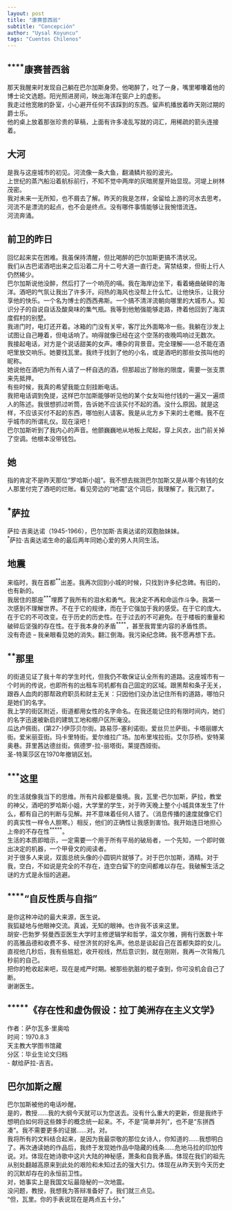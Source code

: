 ```yaml
---
layout: post
title: "康赛普西翁"
subtitle: "Concepción"
author: "Uysal Koyuncu"
tags: "Cuentos Chilenos"
---
```


## <sup>\*\*\*\*</sup>康赛普西翁

那天我醒来时发现自己躺在巴尔加斯身旁。他喝醉了，吐了一身，嘴里嘟囔着他的博士论文选题。阳光照进房间，映出海洋在窗户上的虚影。  
我走过他宽敞的卧室，小心避开任何不该踩到的东西。留声机播放着昨天刚过期的爵士乐。  
他的桌上放着那张珍贵的草稿，上面有许多凌乱写就的词汇，用稀疏的箭头连接着。

## 大河

是我与这座城市的初见。河流像一条大鱼，翻涌鳞片般的波光。  
上世纪的蒸汽船沿着航标前行，不知不觉中两岸的灰暗房屋开始显现。河堤上树林茂密。  
我对未来一无所知，也不屑去了解。昨天的我是怎样，全留给上游的河水去思考。河流不是漂流的起点，也不会是终点。没有哪件事情能够让我惋惜流连。  
河流奔涌。

## 前卫的昨日

回忆起来实在困难。我虽保持清醒，但比喝醉的巴尔加斯更搞不清状况。  
我们从古巴诺酒吧出来之后沿着二月十二号大道一直行走。宵禁结束，但街上行人仍然稀少。  
巴尔加斯说他没醉，然后打了一个响亮的嗝。我在海岸边坐下，看着蜷曲破碎的海洋。酒吧的气氛让我出了许多汗。闷热的海风也没帮上什么忙。让他快乐，让我分享他的快乐。一个名为博士的西西弗斯。一个搞不清洋流朝向哪里的大城市人。知识分子的自说自话及酸臭味的集气瓶。我等到他勉强能够走路，搀着他回到了海滨度假村的别墅。  
我进门时，电灯还开着。冰箱的门没有关牢，客厅比外面略冷一些。我躺在沙发上试图让自己睡着，但电话响了。响得就像已经在这个空荡的夜晚鸣响过无数次。  
我接起电话，对方是个说话甜美的女声。嘈杂的背景音。完全理解——总不能在酒吧里放交响乐。她要找瓦里。我终于找到了他的小名，或是酒吧的那些女孩叫他的昵称。  
她说他在酒吧为所有人请了一杯自选的酒，但那超出了赊账的限度，需要一张支票来先抵押。  
有些时候，我真的希望我能立刻挂断电话。  
我把电话调到免提，这样巴尔加斯能够听见他的某个女友叫他付钱的一遍又一遍烦人的陈述。我很想抓过听筒，告诉她不应该买付不起的酒。没什么原因。就是这样，不应该买付不起的东西，哪怕别人请客。我是从北方乡下来的土老帽。我不在乎城市的所谓礼仪。现在滚吧！  
巴尔加斯听到了我内心的声音。他颤巍巍地从地板上爬起，穿上风衣，出门前关掉了空调。他根本没带钱包。

## 她

指的肯定不是昨天那位“罗哈斯小姐”。我不想去揣测巴尔加斯又是从哪个有钱的女人那里付完了酒吧的烂账。看见旁边的“地震”这个词后，我理解了。我沉默了。

## <sup>\*</sup>萨拉

萨拉·吉奥达诺（1945-1966），巴尔加斯·吉奥达诺的双胞胎妹妹。  
<sup>\*</sup>萨拉·吉奥达诺生命的最后两年同她心爱的男人共同生活。

## 地震

来临时，我在首都<sup>\*\*</sup>出差。我再次回到小城的时候，只找到许多纪念碑。有旧的，也有新的。  
我居住的那座<sup>\*\*\*</sup>埋葬了我所有的泪水和勇气。我决定不再和命运作斗争。我第一次感到不理解世界。不在于它的规律，而在于它强加于我的感受。在于它的庞大。在于它的不可改变。在于历史的历史性。在于过去的不可避免。在于楼板的重量和破碎后坚强的存在性。在于我本身的矛盾<sup>\*\*\*\*</sup>，甚至我胃里内容的矛盾性质。  
没有奇迹 – 我亲眼看见她的消失。翻江倒海。我污染纪念碑。我不愿再想下去。

## <sup>\*\*</sup>那里

的街道见证了我十年的学生时代，但我仍不敢保证认全所有的道路。这座城市有一个时尚的传说，也即所有的出租车司机都有自己固定的区域。跟黑帮和条子无关，跟吞人血肉的那帮政府职员和财主无关：只因他们没办法记住所有的道路，哪怕只是她们的名字。  
我上学的街区附近，街道都用女性的名字命名。在我还能记住的有限时间内，她们的名字迅速被新启的建筑工地和棚户区所淹没。  
瓜达卢佩街。(第27-)伊莎贝尔街。路易莎-塞利诺街。爱丝贝兰萨街。卡塔丽娜大街。爱米丽亚街。玛卡里特街。爱尔维拉广场。加布里埃拉街。艾尔莎桥。安特莱奥巷。菲里茜达德丝街。佩德罗-拉-丽塔街。莱提西娅街。  
圣-特莱莎区在1970年撤销区划。

## <sup>\*\*\*</sup>这里

的生活就像我当下的思维。所有片段都是蜃境。我，瓦里-巴尔加斯，萨拉，教堂的神父，酒吧的罗哈斯小姐，大学里的学生，对于昨天晚上整个小城具体发生了什么，都有自己的判断与见解。并不意味着任何人错了。（消息传播的速度就像它们的真实性一样令人胆寒。）相反，他们的正确性让我感到害怕。我开始连日地担心上帝的不存在性<sup>\*\*\*\*\*</sup>。  
生活的本质即暗示，一定需要一个用于所有平局的破局者，一个先知，一个即时做出决定的机器，一个甲骨文的阅读者。  
对于很多人来说，双面总统头像的小圆铜片就够了。对于巴尔加斯，酒精。对于我，空白，不如说是完全的不存在，连空白留下的空间都难以存在。我破解生活之谜的方式是永恒的逃避。

## <sup>\*\*\*\*</sup>“自反性质与自指”

是你这种冲动的最大来源，医生说。  
我狐疑地与他眼神交流。真诚，无知的眼神。也许我不该来这里。  
胡安-巴勃罗·努曼西亚医生大学时主修逻辑学和哲学，温文尔雅，拥有行医数十年的高雅品德和收费不多、经世济贫的好名声。他总是谈起自己在首都失踪的女儿。  
直视他几秒后，我有些尴尬，收开视线，然后意识到，就在刚刚，我再一次背叛几秒前的自己。  
把你的枪收起来吧，现在是戒严时期。被那些肮脏的棍子查到，你可没机会自己了断。  
谢谢医生。

## <sup>\*\*\*\*\*</sup>《存在性和虚伪假设：拉丁美洲存在主义文学》

作者：萨尔瓦多·里奥哈  
时间：1970.8.3  
天主教大学图书馆藏  
分区：毕业生论文归档  
\-  献给萨拉-吉吉。

## 巴尔加斯之醒

巴尔加斯被他的电话吵醒。  
是的，教授……我的大纲今天就可以为您送去。没有什么重大的更新，但是我终于想明白如何将这些棘手的概念统一起来。不，不是“简单并列”，也不是“东拼西凑”。我不需要更多的证据……对。对。  
我将所有的文料结合起来，是因为我最崇敬的那位女诗人，你知道的……我想明白了。再次通读她的作品后，我终于发现她作品中隐藏的线条……危地马拉的印加传说。对。体现在她诗歌中这片大陆的神秘感，萧条和自我矛盾。体现在我们的祖先从别处翻越高原来到此处的艰险和未知过去的强大引力。体现在从昨天到今天历史的沉默却存在的永恒前卫性。  
对，她事实上是我国文坛最隐秘的一次地震。  
没问题，教授，我想我为答辩准备好了。我们就三点见。  
“但，瓦里。你的手表说现在是两点五十分。”
